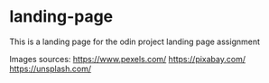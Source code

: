# landing-page
This is a landing page for the odin project landing page assignment

Images sources: 
https://www.pexels.com/
https://pixabay.com/
https://unsplash.com/
